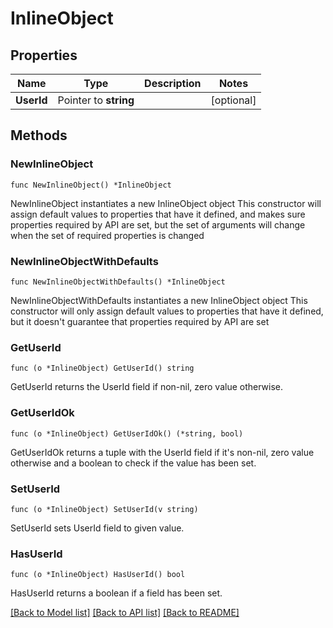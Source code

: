 # InlineObject

## Properties

Name | Type | Description | Notes
------------ | ------------- | ------------- | -------------
**UserId** | Pointer to **string** |  | [optional] 

## Methods

### NewInlineObject

`func NewInlineObject() *InlineObject`

NewInlineObject instantiates a new InlineObject object
This constructor will assign default values to properties that have it defined,
and makes sure properties required by API are set, but the set of arguments
will change when the set of required properties is changed

### NewInlineObjectWithDefaults

`func NewInlineObjectWithDefaults() *InlineObject`

NewInlineObjectWithDefaults instantiates a new InlineObject object
This constructor will only assign default values to properties that have it defined,
but it doesn't guarantee that properties required by API are set

### GetUserId

`func (o *InlineObject) GetUserId() string`

GetUserId returns the UserId field if non-nil, zero value otherwise.

### GetUserIdOk

`func (o *InlineObject) GetUserIdOk() (*string, bool)`

GetUserIdOk returns a tuple with the UserId field if it's non-nil, zero value otherwise
and a boolean to check if the value has been set.

### SetUserId

`func (o *InlineObject) SetUserId(v string)`

SetUserId sets UserId field to given value.

### HasUserId

`func (o *InlineObject) HasUserId() bool`

HasUserId returns a boolean if a field has been set.


[[Back to Model list]](../README.md#documentation-for-models) [[Back to API list]](../README.md#documentation-for-api-endpoints) [[Back to README]](../README.md)


